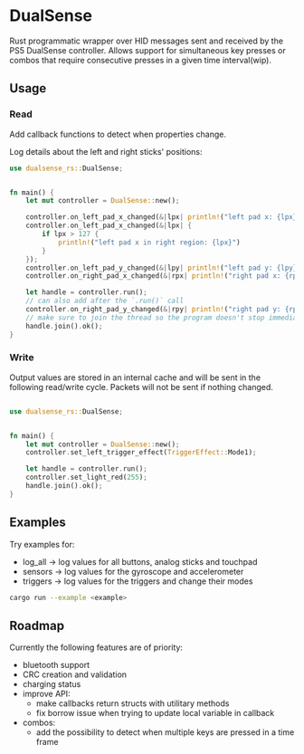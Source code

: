 # DualSense

Rust programmatic wrapper over HID messages sent and received by the PS5 DualSense controller.
Allows support for simultaneous key presses or combos that require consecutive presses in a given
time interval(wip).

## Usage

### Read

Add callback functions to detect when properties change.

Log details about the left and right sticks' positions:

```rust
use dualsense_rs::DualSense;


fn main() {
    let mut controller = DualSense::new();

    controller.on_left_pad_x_changed(&|lpx| println!("left pad x: {lpx}"));
    controller.on_left_pad_x_changed(&|lpx| {
        if lpx > 127 {
            println!("left pad x in right region: {lpx}")
        }
    });
    controller.on_left_pad_y_changed(&|lpy| println!("left pad y: {lpy}"));
    controller.on_right_pad_x_changed(&|rpx| println!("right pad x: {rpx}"));

    let handle = controller.run();
    // can also add after the `.run()` call
    controller.on_right_pad_y_changed(&|rpy| println!("right pad y: {rpy}"));
    // make sure to join the thread so the program doesn't stop immediately
    handle.join().ok();
}
```

### Write

Output values are stored in an internal cache and will be sent in the following read/write cycle. Packets will
not be sent if nothing changed.

```rust

use dualsense_rs::DualSense;


fn main() {
    let mut controller = DualSense::new();
    controller.set_left_trigger_effect(TriggerEffect::Mode1);

    let handle = controller.run();
    controller.set_light_red(255);
    handle.join().ok();
}
```

## Examples

Try examples for:

- log_all -> log values for all buttons, analog sticks and touchpad
- sensors -> log values for the gyroscope and accelerometer
- triggers -> log values for the triggers and change their modes

```sh
cargo run --example <example>
```

## Roadmap

Currently the following features are of priority:

- bluetooth support
- CRC creation and validation
- charging status
- improve API:
    - make callbacks return structs with utilitary methods
    - fix borrow issue when trying to update local variable in callback
- combos:
    - add the possibility to detect when multiple keys are pressed in a time frame
